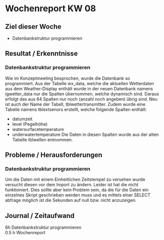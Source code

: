 # Wochenreport KW 08


## Ziel dieser Woche
* Datenbankstruktur programmieren

## Resultat / Erkenntnisse
### Datenbankstruktur programmieren

Wie im Konzeptmeeting besprochen, wurde die Datenbank so programmiert. Aus der Tabelle wx_data, welche die aktuellen Wetterdaten aus dem Weather-Display enthält wurde in der neuen Datenbank namens igwetter_data nur die Spalten übernommen, welche dynamisch sind. Daraus erfolgt das aus 64 Spalten nur noch (anzahl noch angeben) übrig sind. Neu ist auch der Name der Tabell, tblwettertransmitter. Zudem wurde eine Tabelle namens tblextsenors erstellt, welche folgende Spalten enthält:
* datumzeit
* level (Pegelhöhe)
* watersurfacetemperature
* underwatertemperature
Die Daten in diesen Spalten wurde aus der alten Tabelle tblwellen entnommen.
## Probleme / Herausforderungen
### Datenbankstruktur programmieren
Um die Daten mit einem Einheitlichen Zeitstempel zu versehen wurde versucht diesen vor dem Import zu ändern. Leider ist hat die nicht funktioniert. Dies sollte aber kein Problem sein, da die für die Daten ein einzelnes Skript geschrieben werden muss und es mittels einer SELECT abfrage möglich ist die Sekunden auf null bzw. nicht anzuzeigen.
## Journal / Zeitaufwand
6h Datenbankstruktur programmieren  
0.5 h Wochenreport
